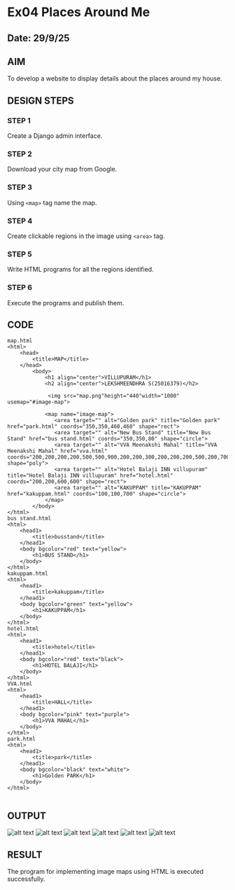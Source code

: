 # Ex04 Places Around Me
## Date: 29/9/25


## AIM
To develop a website to display details about the places around my house.

## DESIGN STEPS

### STEP 1
Create a Django admin interface.

### STEP 2
Download your city map from Google.

### STEP 3
Using ```<map>``` tag name the map.

### STEP 4
Create clickable regions in the image using ```<area>``` tag.

### STEP 5
Write HTML programs for all the regions identified.

### STEP 6
Execute the programs and publish them.

## CODE
````
map.html
<html>
    <head>
        <title>MAP</title>
    </head>
        <body>
            <h1 align="center">VILLUPURAM</h1>
            <h2 align="center">LEKSHMEENDHRA S(25016379)</h2>

             <img src="map.png"height="440"width="1000" usemap="#image-map">

            <map name="image-map">
               <area target="" alt="Golden park" title="Golden park" href="park.html" coords="350,350,460,460" shape="rect">
               <area target="" alt="New Bus Stand" title="New Bus Stand" href="bus stand.html" coords="350,350,80" shape="circle">
               <area target="" alt="VVA Meenakshi Mahal" title="VVA Meenakshi Mahal" href="vva.html" coords="200,200,200,200,500,500,900,200,200,300,200,200,200,500,200,700,300,300,300,500,300,300" shape="poly">
               <area target="" alt="Hotel Balaji INN villupuram" title="Hotel Balaji INN villupuram" href="hotel.html" coords="200,200,600,600" shape="rect">
               <area target="" alt="KAKUPPAM" title="KAKUPPAM" href="kakuppam.html" coords="100,100,700" shape="circle">
            </map>
        </body>
</html>
bus stand.html
<html>
    <head1>
        <title>busstand</title>
    </head1>
    <body bgcolor="red" text="yellow">
        <h1>BUS STAND</h1>
    </body>
</html>
kakuppam.html
<html>
    <head1>
        <title>kakuppam</title>
    </head1>
    <body bgcolor="green" text="yellow">
        <h1>KAKUPPAM</h1>
    </body>
</html>
hotel.html
<html>
    <head1>
        <title>hotel</title>
    </head1>
    <body bgcolor="red" text="black">
        <h1>HOTEL BALAJI</h1>
    </body>
</html>
VVA.html
<html>
    <head1>
        <title>HALL</title>
    </head1>
    <body bgcolor="pink" text="purple">
        <h1>VVA MAHAL</h1>
    </body>
</html>
park.html
<html>
    <head1>
        <title>park</title>
    </head1>
    <body bgcolor="black" text="white">
        <h1>Golden PARK</h1>
    </body>
</html>


````


## OUTPUT
![alt text](<Screenshot 2025-09-27 155143.png>)
![alt text](<Screenshot 2025-09-29 212837.png>)
![alt text](<Screenshot 2025-09-29 212859.png>)
![alt text](<Screenshot 2025-09-29 212943.png>)
![alt text](<Screenshot 2025-09-29 213002.png>)
![alt text](<Screenshot 2025-09-29 213027.png>)

## RESULT
The program for implementing image maps using HTML is executed successfully.

